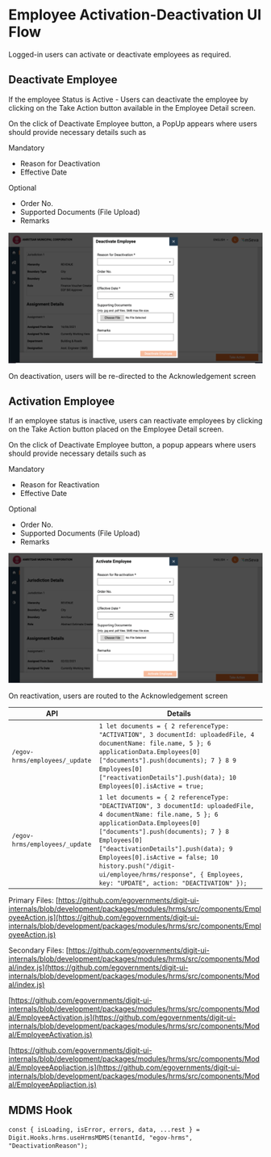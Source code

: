 # Employee Activation-Deactivation UI Flow

Logged-in users can activate or deactivate employees as required.

## **Deactivate Employee**

If the employee Status is Active - Users can deactivate the employee by clicking on the Take Action button available in the Employee Detail screen.

On the click of Deactivate Employee button, a PopUp appears where users should provide necessary details such as

Mandatory

* Reason for Deactivation
* Effective Date

Optional

* Order No.
* Supported Documents (File Upload)
* Remarks

![](<../../../.gitbook/assets/image (145).png>)

On deactivation, users will be re-directed to the Acknowledgement screen

## **Activation Employee**

If an employee status is inactive, users can reactivate employees by clicking on the Take Action button placed on the Employee Detail screen.

On the click of Deactivate Employee button, a popup appears where users should provide necessary details such as

Mandatory

* Reason for Reactivation
* Effective Date

Optional

* Order No.
* Supported Documents (File Upload)
* Remarks

![](<../../../.gitbook/assets/image (140).png>)

On reactivation, users are routed to the Acknowledgement screen

| API                            | Details                                                                                                                                                                                                                                                                                                                                                                           |
| ------------------------------ | --------------------------------------------------------------------------------------------------------------------------------------------------------------------------------------------------------------------------------------------------------------------------------------------------------------------------------------------------------------------------------- |
| `/egov-hrms/employees/_update` | `1 let documents = { 2 referenceType: "ACTIVATION", 3 documentId: uploadedFile, 4 documentName: file.name, 5 }; 6 applicationData.Employees[0]["documents"].push(documents); 7 } 8 9 Employees[0]["reactivationDetails"].push(data); 10 Employees[0].isActive = true;`                                                                                                            |
| `/egov-hrms/employees/_update` | `1 let documents = { 2 referenceType: "DEACTIVATION", 3 documentId: uploadedFile, 4 documentName: file.name, 5 }; 6 applicationData.Employees[0]["documents"].push(documents); 7 } 8 Employees[0]["deactivationDetails"].push(data); 9 Employees[0].isActive = false; 10 history.push("/digit-ui/employee/hrms/response", { Employees, key: "UPDATE", action: "DEACTIVATION" });` |

Primary Files: [https://github.com/egovernments/digit-ui-internals/blob/development/packages/modules/hrms/src/components/EmployeeAction.js](https://github.com/egovernments/digit-ui-internals/blob/development/packages/modules/hrms/src/components/EmployeeAction.js)

Secondary Files: [https://github.com/egovernments/digit-ui-internals/blob/development/packages/modules/hrms/src/components/Modal/index.js](https://github.com/egovernments/digit-ui-internals/blob/development/packages/modules/hrms/src/components/Modal/index.js)

[https://github.com/egovernments/digit-ui-internals/blob/development/packages/modules/hrms/src/components/Modal/EmployeeActivation.js](https://github.com/egovernments/digit-ui-internals/blob/development/packages/modules/hrms/src/components/Modal/EmployeeActivation.js)

[https://github.com/egovernments/digit-ui-internals/blob/development/packages/modules/hrms/src/components/Modal/EmployeeAppliaction.js](https://github.com/egovernments/digit-ui-internals/blob/development/packages/modules/hrms/src/components/Modal/EmployeeAppliaction.js)

## MDMS Hook

```
const { isLoading, isError, errors, data, ...rest } = Digit.Hooks.hrms.useHrmsMDMS(tenantId, "egov-hrms", "DeactivationReason");
```
